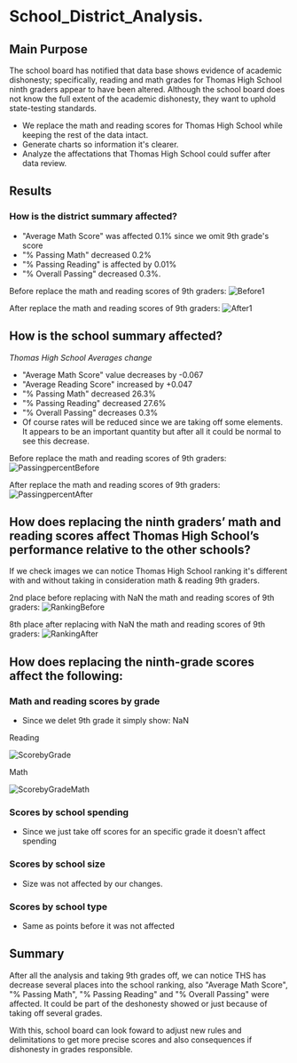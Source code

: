# School_District_Analysis.

## Main Purpose

The school board has notified that data base shows evidence of academic dishonesty; specifically, reading and math grades for Thomas High School ninth graders appear to have been altered. Although the school board does not know the full extent of the academic dishonesty, they want to uphold state-testing standards. 

- We replace the math and reading scores for Thomas High School while keeping the rest of the data intact. 
- Generate charts so information it's clearer.
- Analyze the affectations that Thomas High School could suffer after data review. 

## Results

### How is the district summary affected?

- "Average Math Score" was affected 0.1% since we omit 9th grade's score
- "% Passing Math" decreased 0.2% 
- "% Passing Reading" is affected by 0.01% 
- "% Overall Passing" decreased 0.3%.

Before replace the math and reading scores of 9th graders:
![Before1](https://user-images.githubusercontent.com/96633294/151096531-d873be31-1163-443c-abb3-c7d832f0804c.png)

After replace the math and reading scores of 9th graders:
![After1](https://user-images.githubusercontent.com/96633294/151096569-e3d4750b-fe94-435b-8595-c5dd90290097.png)



## How is the school summary affected?

*Thomas High School Averages change*

- "Average Math Score" value decreases by -0.067
- "Average Reading Score" increased by +0.047 
- "% Passing Math" decreased 26.3% 
- "% Passing Reading" decreased 27.6% 
- "% Overall Passing" decreases 0.3% 
- Of course rates will be reduced since we are taking off some elements. It appears to be an important quantity but after all it could be normal to see this decrease. 

Before replace the math and reading scores of 9th graders:
![PassingpercentBefore](https://user-images.githubusercontent.com/96633294/151097388-0c62b320-e866-4d33-b211-3f71b87dfd3e.png)

After replace the math and reading scores of 9th graders:
![PassingpercentAfter](https://user-images.githubusercontent.com/96633294/151097409-1df49ba2-e723-42bc-955c-e553af820f62.png)


## How does replacing the ninth graders’ math and reading scores affect Thomas High School’s performance relative to the other schools?

If we check images we can notice Thomas High School ranking it's different with and without taking in consideration math & reading 9th graders. 

2nd place before replacing with NaN the math and reading scores of 9th graders:
![RankingBefore](https://user-images.githubusercontent.com/96633294/151098068-345a5ac1-a792-452a-b4f4-afe842f3b3c9.png)

8th place after replacing with NaN the math and reading scores of 9th graders:
![RankingAfter](https://user-images.githubusercontent.com/96633294/151098229-72c707aa-4f97-42e2-9e3d-8e3bdb333494.png)


## How does replacing the ninth-grade scores affect the following:

### Math and reading scores by grade
- Since we delet 9th grade it simply show: NaN



Reading

![ScorebyGrade](https://user-images.githubusercontent.com/96633294/151098540-29fb9d0b-9c4d-4d96-bb2b-02162e8da6ab.png)

Math

![ScorebyGradeMath](https://user-images.githubusercontent.com/96633294/151098762-ae54ebf5-0cef-44dc-86c3-b98ca33fca4b.png)


### Scores by school spending

- Since we just take off scores for an specific grade it doesn't affect spending


### Scores by school size

- Size was not affected by our changes.


### Scores by school type

- Same as points before it was not affected

## Summary

After all the analysis and taking 9th grades off, we can notice THS has decrease several places into the school ranking, also "Average Math Score", "% Passing Math", "% Passing Reading" and "% Overall Passing" were affected. It could be part of the deshonesty showed or just because of taking off several grades. 

With this, school board can look foward to adjust new rules and delimitations to get more precise scores and also consequences if dishonesty in grades responsible.  
